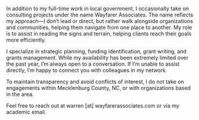 In addition to my full-time work in local government, I occasionally take on consulting projects under the name Wayfarer Associates. The name reflects my approach—I don’t lead or direct, but rather walk alongside organizations and communities, helping them navigate from one place to another. My role is to assist in reading the signs and terrain, helping clients reach their goals more efficiently.


I specialize in strategic planning, funding identification, grant writing, and grants management. While my availability has been extremely limited over the past year, I’m always open to a conversation. If I’m unable to assist directly, I’m happy to connect you with colleagues in my network.


To maintain transparency and avoid conflicts of interest, I do not take on engagements within Mecklenburg County, NC, or with organizations based in the area.


Feel free to reach out at warren [at] wayfarerassociates.com or via my academic email. 
